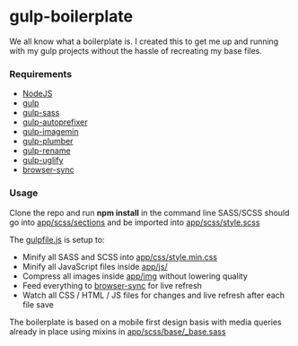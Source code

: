 # gulp-boilerplate
We all know what a boilerplate is. I created this to get me up and running with my gulp projects without the hassle of recreating my base files.

### Requirements
- [NodeJS](https://nodejs.org/en/)
- [gulp](https://gulpjs.com/)
- [gulp-sass](https://www.npmjs.com/package/gulp-sass)
- [gulp-autoprefixer](https://www.npmjs.com/package/gulp-autoprefixer)
- [gulp-imagemin](https://www.npmjs.com/package/gulp-imagemin)
- [gulp-plumber](https://www.npmjs.com/package/gulp-plumber)
- [gulp-rename](https://www.npmjs.com/package/gulp-rename)
- [gulp-uglify](https://www.npmjs.com/package/gulp-uglify)
- [browser-sync](https://browsersync.io/)

### Usage
Clone the repo and run **npm install** in the command line
SASS/SCSS should go into [app/scss/sections](https://github.com/mypixels/gulp-boilerplate/tree/master/app/scss) and be imported into [app/scss/style.scss](https://github.com/mypixels/gulp-boilerplate/tree/master/app/scss/style.scss)


The [gulpfile.js](https://github.com/mypixels/gulp-boilerplate/blob/master/gulpfile.js) is setup to:
- Minify all SASS and SCSS into [app/css/style.min.css](https://github.com/mypixels/gulp-boilerplate/blob/master/app/css/style.min.css)
- Minify all JavaScript files inside [app/js/](https://github.com/mypixels/gulp-boilerplate/tree/master/app/js)
- Compress all images inside [app/img](https://github.com/mypixels/gulp-boilerplate/tree/master/app/img) without lowering quality
- Feed everything to [browser-sync](https://browsersync.io/) for live refresh
- Watch all CSS / HTML / JS files for changes and live refresh after each file save

The boilerplate is based on a mobile first design basis with media queries already in place using mixins in [app/scss/base/_base.sass](https://browsersync.io/https://github.com/mypixels/gulp-boilerplate/blob/master/app/scss/base/_base.sass)
